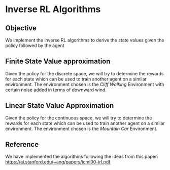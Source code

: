 # Inverse RL Algorithms

## Objective
We implement the inverse RL algorithms to derive the state values given the policy followed by the agent

## Finite State Value approximation
Given the policy for the discrete space, we will try to determine the rewards for each state which can be used to train another agent on a similar environment. The environment chosen is the _Cliff Walking_ Environment with certain noise added in terms of downward wind.

## Linear State Value Approximation
Given the policy for the continuous space, we will try to determine the rewards for each state which can be used to train another agent on a similar environment. The environment chosen is the _Mountain Car_ Environment.

## Reference
We have implemented the algorithms following the ideas from this paper: https://ai.stanford.edu/~ang/papers/icml00-irl.pdf
